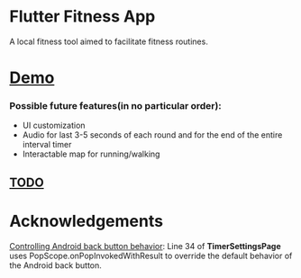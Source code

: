 # Flutter Fitness App
A local fitness tool aimed to facilitate fitness routines.  
# [Demo](https://youtu.be/digZoyn4dw4)

### Possible future features(in no particular order):
- UI customization
- Audio for last 3-5 seconds of each round and for the end of the entire interval timer
- Interactable map for running/walking

## [TODO](https://github.com/kcmurray1/fitness_app/blob/main/TODO.md)

# Acknowledgements
[Controlling Android back button behavior](https://stackoverflow.com/questions/50452710/catch-android-back-button-event-on-flutter): Line 34 of **TimerSettingsPage** uses PopScope.onPopInvokedWithResult
to override the default behavior of the Android back button.  
